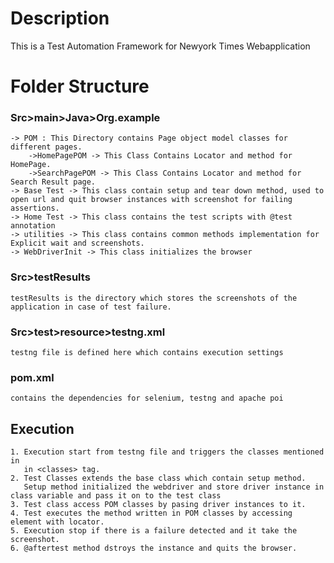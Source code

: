 # Description
This is a Test Automation Framework for Newyork Times Webapplication

# Folder Structure

### Src>main>Java>Org.example
    -> POM : This Directory contains Page object model classes for different pages.
        ->HomePagePOM -> This Class Contains Locator and method for HomePage.
        ->SearchPagePOM -> This Class Contains Locator and method for Search Result page.
    -> Base Test -> This class contain setup and tear down method, used to open url and quit browser instances with screenshot for failing assertions.
    -> Home Test -> This class contains the test scripts with @test annotation
    -> utilities -> This class contains common methods implementation for Explicit wait and screenshots.
    -> WebDriverInit -> This class initializes the browser

### Src>testResults
    testResults is the directory which stores the screenshots of the 
    application in case of test failure.

### Src>test>resource>testng.xml
    testng file is defined here which contains execution settings

### pom.xml
    contains the dependencies for selenium, testng and apache poi

## Execution
    1. Execution start from testng file and triggers the classes mentioned in 
       in <classes> tag.
    2. Test Classes extends the base class which contain setup method.
       Setup method initialized the webdriver and store driver instance in class variable and pass it on to the test class
    3. Test class access POM classes by pasing driver instances to it.
    4. Test executes the method written in POM classes by accessing element with locator.
    5. Execution stop if there is a failure detected and it take the screenshot.
    6. @aftertest method dstroys the instance and quits the browser.


    